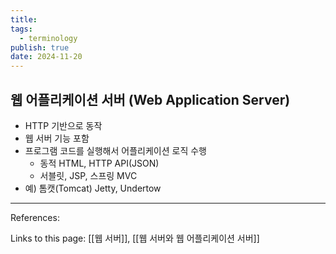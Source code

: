 ```yaml
---
title:
tags:
  - terminology
publish: true
date: 2024-11-20
---
```


## 웹 어플리케이션 서버 (Web Application Server)

- HTTP 기반으로 동작
- 웹 서버 기능 포함
- 프로그램 코드를 실행해서 어플리케이션 로직 수행
  - 동적 HTML, HTTP API(JSON)
  - 서블릿, JSP, 스프링 MVC
- 예) 톰캣(Tomcat) Jetty, Undertow

---

References:

Links to this page: [[웹 서버]], [[웹 서버와 웹 어플리케이션 서버]]

